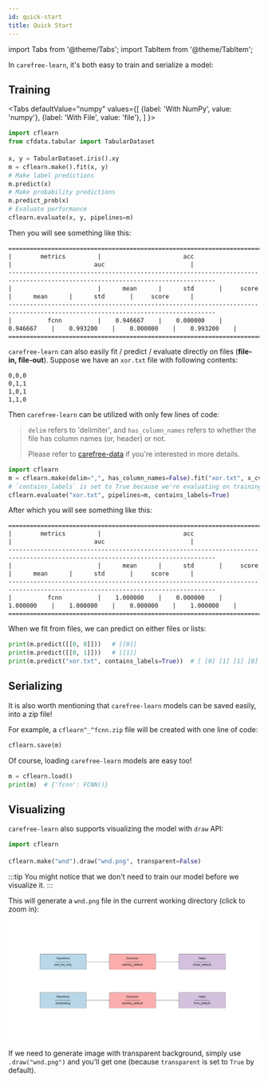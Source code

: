 ```yaml
---
id: quick-start
title: Quick Start
---
```


import Tabs from '@theme/Tabs';
import TabItem from '@theme/TabItem';

In `carefree-learn`, it's both easy to train and serialize a model:

## Training

<Tabs
  defaultValue="numpy"
  values={[
    {label: 'With NumPy', value: 'numpy'},
    {label: 'With File', value: 'file'},
  ]
}>
<TabItem value="numpy">

```python
import cflearn
from cfdata.tabular import TabularDataset

x, y = TabularDataset.iris().xy
m = cflearn.make().fit(x, y)
# Make label predictions
m.predict(x)
# Make probability predictions
m.predict_prob(x)
# Evaluate performance
cflearn.evaluate(x, y, pipelines=m)
```

Then you will see something like this:

```text
================================================================================================================================
|        metrics         |                       acc                        |                       auc                        |
--------------------------------------------------------------------------------------------------------------------------------
|                        |      mean      |      std       |     score      |      mean      |      std       |     score      |
--------------------------------------------------------------------------------------------------------------------------------
|          fcnn          |    0.946667    |    0.000000    |    0.946667    |    0.993200    |    0.000000    |    0.993200    |
================================================================================================================================
```

</TabItem>
<TabItem value="file">

`carefree-learn` can also easily fit / predict / evaluate directly on files (**file-in, file-out**). Suppose we have an `xor.txt` file with following contents:

```text
0,0,0
0,1,1
1,0,1
1,1,0
```

Then `carefree-learn` can be utilized with only few lines of code:

> `delim` refers to 'delimiter', and `has_column_names` refers to whether the file has column names (or, header) or not.
> 
> Please refer to [carefree-data](https://github.com/carefree0910/carefree-data/blob/dev/README.md) if you're interested in more details.

```python
import cflearn
m = cflearn.make(delim=",", has_column_names=False).fit("xor.txt", x_cv="xor.txt")
# `contains_labels` is set to True because we're evaluating on training set
cflearn.evaluate("xor.txt", pipelines=m, contains_labels=True)
```

After which you will see something like this:

```text
================================================================================================================================
|        metrics         |                       acc                        |                       auc                        |
--------------------------------------------------------------------------------------------------------------------------------
|                        |      mean      |      std       |     score      |      mean      |      std       |     score      |
--------------------------------------------------------------------------------------------------------------------------------
|          fcnn          |    1.000000    |    0.000000    |    1.000000    |    1.000000    |    0.000000    |    1.000000    |
================================================================================================================================
```

When we fit from files, we can predict on either files or lists:

```python
print(m.predict([[0, 0]]))   # [[0]]
print(m.predict([[0, 1]]))   # [[1]]
print(m.predict("xor.txt", contains_labels=True))  # [ [0] [1] [1] [0] ]
```

</TabItem>
</Tabs>

## Serializing

It is also worth mentioning that `carefree-learn` models can be saved easily, into a zip file!

For example, a `cflearn^_^fcnn.zip` file will be created with one line of code:

```python
cflearn.save(m)
```

Of course, loading `carefree-learn` models are easy too!

```python
m = cflearn.load()
print(m)  # {'fcnn': FCNN()}
```


## Visualizing

`carefree-learn` also supports visualizing the model with `draw` API:

```python
import cflearn

cflearn.make("wnd").draw("wnd.png", transparent=False)
```

:::tip
You might notice that we don't need to train our model before we visualize it.
:::

This will generate a `wnd.png` file in the current working directory (click to zoom in):

[ ![Wide and Deep](../../static/img/pipes/wnd.png) ](../../static/img/pipes/wnd.png)

If we need to generate image with transparent background, simply use `.draw("wnd.png")` and you'll get one (because `transparent` is set to `True` by default).
